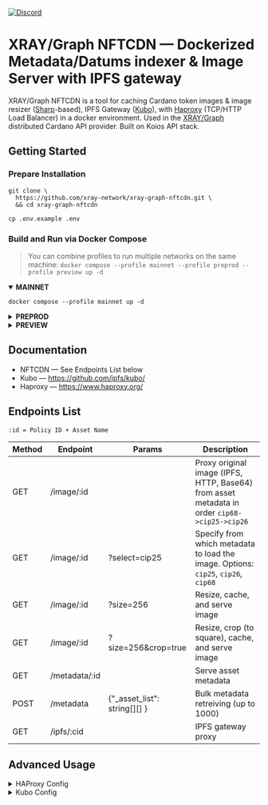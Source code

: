 <a href="https://discord.gg/WhZmm46APN"><img alt="Discord" src="https://img.shields.io/discord/852538978946383893?style=for-the-badge&logo=discord&label=Discord&labelColor=%231940ED&color=%233FCB9B"></a>

# XRAY/Graph NFTCDN — Dockerized Metadata/Datums indexer & Image Server with IPFS gateway

XRAY/Graph NFTCDN is a tool for caching Cardano token images & image resizer ([Sharp](https://sharp.pixelplumbing.com/)-based), IPFS Gateway ([Kubo](https://github.com/ipfs/kubo/)), with [Haproxy](https://www.haproxy.org/) (TCP/HTTP Load Balancer) in a docker environment. Used in the [XRAY/Graph](https://xray.app/) distributed Cardano API provider. Built on Koios API stack.

## Getting Started
### Prepare Installation

``` console
git clone \
  https://github.com/xray-network/xray-graph-nftcdn.git \
  && cd xray-graph-nftcdn
```
``` console
cp .env.example .env
```
  
### Build and Run via Docker Compose

> You can combine profiles to run multiple networks on the same machine: `docker compose --profile mainnet --profile preprod --profile preview up -d`
  
<details open>
  <summary><b>MAINNET</b></summary>

``` console
docker compose --profile mainnet up -d
```

</details>
  
<details>
  <summary><b>PREPROD</b></summary>

``` console
docker compose --profile preprod up -d
```

</details>
  
<details>
  <summary><b>PREVIEW</b></summary>

``` console
docker compose --profile preview up -d
```

</details>

## Documentation

* NFTCDN — See Endpoints List below
* Kubo — https://github.com/ipfs/kubo/
* Haproxy — https://www.haproxy.org/

## Endpoints List

```
:id = Policy ID + Asset Name
```

| Method  | Endpoint | Params | Description |
| --- | --- | --- | --- |
| GET  | /image/:id | | Proxy original image (IPFS, HTTP, Base64) from asset metadata in order `cip68->cip25->cip26` |
| GET  | /image/:id | ?select=cip25 | Specify from which metadata to load the image. Options: `cip25`, `cip26`, `cip68` |
| GET  | /image/:id | ?size=256 | Resize, cache, and serve image |
| GET  | /image/:id | ?size=256&crop=true |  Resize, crop (to square), cache, and serve image  |
| GET  | /metadata/:id | |  Serve asset metadata  |
| POST  | /metadata | {"_asset_list": string[][] } |  Bulk metadata retreiving (up to 1000)  |
| GET | /ipfs/:cid |  | IPFS gateway proxy |

## Advanced Usage

<details>
  <summary>HAProxy Config</summary>
  
* Config file: [config/haproxy/haproxy.cfg](config/haproxy/haproxy.cfg)
* Docs: [https://www.haproxy.com/documentation/haproxy-configuration-manual/latest/](https://www.haproxy.com/documentation/haproxy-configuration-manual/latest/)

</details>

<details>
  <summary>Kubo Config</summary>
  
* Config file: [config/kubo/0001-init-config.sh](config/kubo/0001-init-config.sh)
* Docs: [https://docs.ipfs.tech/reference/kubo/cli/#ipfs-config](https://docs.ipfs.tech/reference/kubo/cli/#ipfs-config)

</details>

